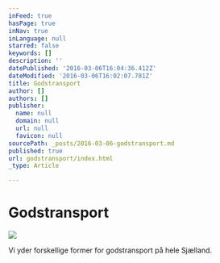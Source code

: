 ```yaml
---
inFeed: true
hasPage: true
inNav: true
inLanguage: null
starred: false
keywords: []
description: ''
datePublished: '2016-03-06T16:04:36.412Z'
dateModified: '2016-03-06T16:02:07.781Z'
title: Godstransport
author: []
authors: []
publisher:
  name: null
  domain: null
  url: null
  favicon: null
sourcePath: _posts/2016-03-06-godstransport.md
published: true
url: godstransport/index.html
_type: Article

---
```

# Godstransport
![](https://the-grid-user-content.s3-us-west-2.amazonaws.com/5564d73f-ce3b-48ca-b5b3-0db4f1699696.jpg)

Vi yder forskellige former for godstransport på hele Sjælland.